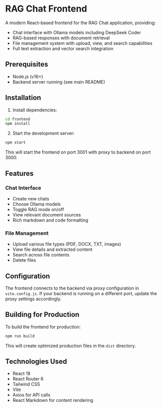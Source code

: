 # RAG Chat Frontend

A modern React-based frontend for the RAG Chat application, providing:
- Chat interface with Ollama models including DeepSeek Coder
- RAG-based responses with document retrieval 
- File management system with upload, view, and search capabilities
- Full text extraction and vector search integration

## Prerequisites

- Node.js (v16+)
- Backend server running (see main README)

## Installation

1. Install dependencies:
```bash
cd frontend
npm install
```

2. Start the development server:
```bash
npm start
```

This will start the frontend on port 3001 with proxy to backend on port 3000.

## Features

### Chat Interface
- Create new chats
- Choose Ollama models
- Toggle RAG mode on/off
- View relevant document sources
- Rich markdown and code formatting

### File Management
- Upload various file types (PDF, DOCX, TXT, images)
- View file details and extracted content
- Search across file contents
- Delete files

## Configuration

The frontend connects to the backend via proxy configuration in `vite.config.js`. If your backend is running on a different port, update the proxy settings accordingly.

## Building for Production

To build the frontend for production:

```bash
npm run build
```

This will create optimized production files in the `dist` directory.

## Technologies Used

- React 18
- React Router 6
- Tailwind CSS
- Vite
- Axios for API calls
- React Markdown for content rendering 